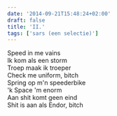 ```yaml
---
date: '2014-09-21T15:48:24+02:00'
draft: false
title: 'II.'
tags: ['sars (een selectie)']
---
```


Speed in me vains <br>
Ik kom als een storm <br>
Troep maak ik troeper <br>
Check me uniform, bitch <br> 
Spring op m'n speederbike <br>
'k Space 'm enorm <br>
Aan shit komt geen eind <br>
Shit is aan als Endor, bitch 